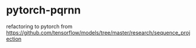 # pytorch-pqrnn
refactoring to pytorch from https://github.com/tensorflow/models/tree/master/research/sequence_projection
